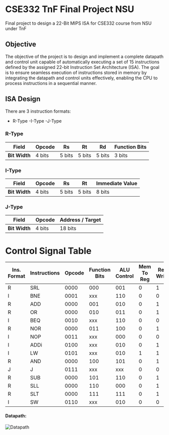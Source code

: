 # CSE332 TnF Final Project NSU
 Final project to design a 22-Bit MIPS ISA for CSE332 course from NSU under TnF

## Objective
The objective of the project is to design and implement a complete datapath and control unit capable of automatically executing a set of 15 instructions defined by the assigned 22-bit Instruction Set Architecture (ISA). The goal is to ensure seamless execution of instructions stored in memory by integrating the datapath and control units effectively, enabling the CPU to process instructions in a sequential manner.

## ISA Design
There are 3 instruction formats:
- R-Type
-I-Type
-J-Type


### R-Type
| Field          | Opcode | Rs   | Rt   | Rd   | Function Bits |
|----------------|--------|------|------|------|---------------|
| **Bit Width**  | 4 bits | 5 bits | 5 bits | 5 bits | 3 bits      |

### I-Type
| Field          | Opcode | Rs   | Rt   | Immediate Value |
|----------------|--------|------|------|-----------------|
| **Bit Width**  | 4 bits | 5 bits | 5 bits | 8 bits         |

### J-Type
| Field          | Opcode | Address / Target  |
|----------------|--------|--------------------|
| **Bit Width**  | 4 bits | 18 bits           |

# Control Signal Table
| Ins. Format | Instructions | Opcode | Function Bits | ALU Control | Mem To Reg | Reg Write | Mem Write | Mem Read | Branch | Jump | ALU Src | ALU OP | Reg Dest |
|-------------|--------------|--------|---------------|-------------|------------|-----------|-----------|----------|---------|------|---------|---------|-----------|
| R | SRL | 0000 | 000 | 001 | 0 | 1 | 0 | 0 | 0 | 0 | 0 | 10 | 1 |
| I | BNE | 0001 | xxx | 110 | 0 | 0 | 0 | 0 | 1 | 0 | 0 | 01 | 0 |
| R | ADD | 0000 | 001 | 010 | 0 | 1 | 0 | 0 | 0 | 0 | 0 | 10 | 1 |
| R | OR | 0000 | 010 | 011 | 0 | 1 | 0 | 0 | 0 | 0 | 0 | 10 | 1 |
| I | BEQ | 0010 | xxx | 110 | 0 | 0 | 0 | 0 | 1 | 0 | 0 | 01 | 0 |
| R | NOR | 0000 | 011 | 100 | 0 | 1 | 0 | 0 | 0 | 0 | 0 | 10 | 1 |
| I | NOP | 0011 | xxx | 000 | 0 | 0 | 0 | 0 | 0 | 0 | 0 | 00 | 0 |
| I | ADDi | 0100 | xxx | 010 | 0 | 1 | 0 | 0 | 0 | 0 | 1 | 00 | 0 |
| I | LW | 0101 | xxx | 010 | 1 | 1 | 0 | 1 | 0 | 0 | 1 | 00 | 0 |
| R | AND | 0000 | 100 | 101 | 0 | 1 | 0 | 0 | 0 | 0 | 0 | 10 | 1 |
| J | J | 0111 | xxx | xxx | 0 | 0 | 0 | 0 | 0 | 1 | 0 | xx | 0 |
| R | SUB | 0000 | 101 | 110 | 0 | 1 | 0 | 0 | 0 | 0 | 0 | 10 | 1 |
| R | SLL | 0000 | 110 | 000 | 0 | 1 | 0 | 0 | 0 | 0 | 0 | 10 | 1 |
| R | SLT | 0000 | 111 | 111 | 0 | 1 | 0 | 0 | 0 | 0 | 0 | 10 | 1 |
| I | SW | 0110 | xxx | 010 | 0 | 0 | 1 | 0 | 0 | 0 | 1 | 00 | 0 |


#### **Datapath:**
![Datapath](https://i.ibb.co.com/3sfHwN4/datapath.png)

